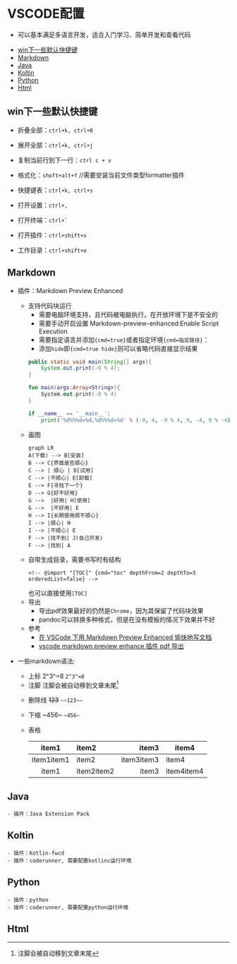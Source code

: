 # VSCODE配置 

- 可以基本满足多语言开发，适合入门学习、简单开发和查看代码

<!-- @import "[TOC]" {cmd="toc" depthFrom=2 depthTo=3 orderedList=false} -->

<!-- code_chunk_output -->

- [win下一些默认快捷键](#win下一些默认快捷键)
- [Markdown](#markdown)
- [Java](#java)
- [Koltin](#koltin)
- [Python](#python)
- [Html](#html)

<!-- /code_chunk_output -->

## win下一些默认快捷键 

- 折叠全部：`ctrl+k, ctrl+0`
- 展开全部：`ctrl+k, ctrl+j`
- 复制当前行到下一行：`ctrl c + v`
- 格式化：`shoft+alt+f`     //需要安装当前文件类型formatter插件

- 快捷键表：`ctrl+k, ctrl+s`
- 打开设置：`ctrl+,`
- 打开终端：```ctrl+` ```
- 打开插件：`ctrl+shift+x`
- 工作目录：`ctrl+shift+e`

>>>

## Markdown 

- 插件：Markdown Preview Enhanced
    - 支持代码块运行
        - 需要电脑环境支持，且代码被电脑执行，在开放环境下是不安全的
        - 需要手动开启设置 Markdown-preview-enhanced:Enable Script Execution
        - 需要指定语言并添加`{cmd=true}`或者指定环境`{cmd=指定路径}`：
        - 添加`hide`即`{cmd=true hide}`则可以省略代码直接显示结果
        ```java {.line-numbers,highlight=[1-2]} //.line-numbers添加代码行数,highlight=[1-2]指定行添加高亮
        public static void main(String[] args){
            System.out.print(-9 % 4);
        }
        ```
        ```kotlin
        fun main(args:Array<String>){
            System.out.print(-9 % 4)
        }
        ```
        ```python {cmd=true}
        if __name__ == '__main__':
            print('%d%%%d=%d,%d%%%d=%d' % (-9, 4, -9 % 4, 9, -4, 9 % -4))
        ```
    - 画图
        ```mermaid
        graph LR
        A(下载) --> B[安装]
        B --> C{界面是否顺心}
        C --> | 顺心 | D[试用]
        C --> |不顺心| E[卸载]
        E --> F{寻找下一个}
        D --> G{好不好用}
        G -->  |好用| H[使用]
        G -->  |不好用| E
        H --> I{长期使用顺不顺心}
        I --> |顺心| H
        I --> |不顺心| E
        F --> |找不到| J(自己开发)
        F --> |找到| A
        ```
    - 自带生成目录，需要书写时有结构
        ```
        <!-- @import "[TOC]" {cmd="toc" depthFrom=2 depthTo=3 orderedList=false} -->
        ```
        也可以直接使用`[TOC]`
    - 导出
        - 导出pdf效果最好的仍然是`Chrome`，因为其保留了代码块效果
        - pandoc可以转换多种格式，但是在没有模板的情况下效果并不好
    - 参考
        - [在 VSCode 下用 Markdown Preview Enhanced 愉快地写文档](https://zhuanlan.zhihu.com/p/56699805)
        - [vscode markdown preview enhance 插件 pdf 导出](https://blog.csdn.net/m0_37639589/article/details/91349425)

- 一些markdown语法:
    - 上标 2^3^=8 `2^3^=8`
    - 注脚 注脚会被自动移到文章末尾[^1]
    [^1]: 注脚会被自动移到文章末尾
    - 删除线 ~~123~~ `~~123~~`
    - 下缩 ~456~ `~456~`
    - 表格  
            
        | item1 | item2 | item3 | item4 |
        | :---: | :--- | ---: | --- |
        | item1item1 | item2 | item3item3 | item4 |
        | item1 | item2item2 | item3 | item4item4 |

## Java

    - 插件：Java Extension Pack

## Koltin 

    - 插件：Kotlin-fwcd
    - 插件：coderunner, 需要配置kotlinc运行环境

## Python

    - 插件：python
    - 插件：coderunner, 需要配置python运行环境

## Html